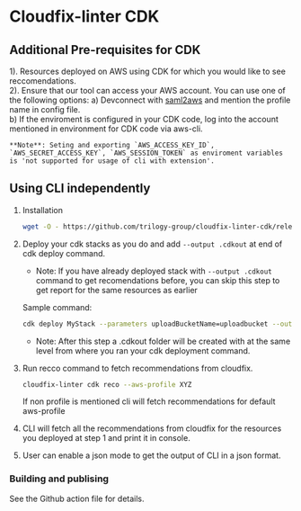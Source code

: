 # Cloudfix-linter CDK


## Additional Pre-requisites for CDK
1). Resources deployed on AWS using CDK for which you would like to see reccomendations.    
2). Ensure that our tool can access your AWS account. You can use one of the following options:
    a) Devconnect with [saml2aws](https://github.com/Versent/saml2aws) and mention the profile name in config file.   
    b) If the enviroment is configured in your CDK code, log into the account mentioned in environment for CDK code via aws-cli. 
    
    **Note**: Seting and exporting `AWS_ACCESS_KEY_ID`, `AWS_SECRET_ACCESS_KEY`, `AWS_SESSION_TOKEN` as enviroment variables is 'not supported for usage of cli with extension'.

<!-- 3). You must deploy cdk from your CDK project directory, with cdk.json at root level of cdk project.    -->

<!-- ## Using the VS Code [Cloudfix-linter extension](https://open-vsx.trilogy.devspaces.com/extension/devfactory/cloudfix-linter)

1. Deploy your cdk stacks with `--ouptut .cdkout` added at last of cdk deploy command. This creates a .cdkout directory with cdk deploy outputs(manifest.json,tree.json and stack templates etc.)

2. Open command pallete by pressing `ctrl+shift+P` and `Cloudfix-linter: cdk reco`.   

3. Input box for profile comes .Type in the profile that you want to have the result for, if no profile provided default aws-profile will be choosen.   

4. A prompt for aws profile verified and getting resources is shown, meaning all the stack resources are being fetched.   

5. A new view will open in your VSCode with the recommendation report, showing recommendations from Cloudfix corresponding to the resoruces created by the stack. -->

## Using CLI independently 
1. Installation
    ```bash
    wget -O - https://github.com/trilogy-group/cloudfix-linter-cdk/releases/latest/download/install.sh | bash
    ```
       

2. Deploy your cdk stacks as you do and add `--output .cdkout` at end of cdk deploy command.   
    - Note: If you have already deployed stack with `--output .cdkout` command to get recomendations before, you can skip this step to get report for the same resources as earlier

    Sample command: 
    ```bash
    cdk deploy MyStack --parameters uploadBucketName=uploadbucket --output .cdkout
    ```
    - Note: After this step a .cdkout folder will be created with at the same level from where you ran your cdk deployment command.
 
3. Run recco command to fetch recommendations from cloudfix.
    ```bash
    cloudfix-linter cdk reco --aws-profile XYZ
    ```
    If non profile is mentioned cli will fetch recommendations for default aws-profile

4. CLI will fetch all the recommendations from cloudfix for the resources you deployed at step 1 and print it in console.

5. User can enable a json mode to get the output of CLI in a json format.

### Building and publising
See the Github action file for details.

